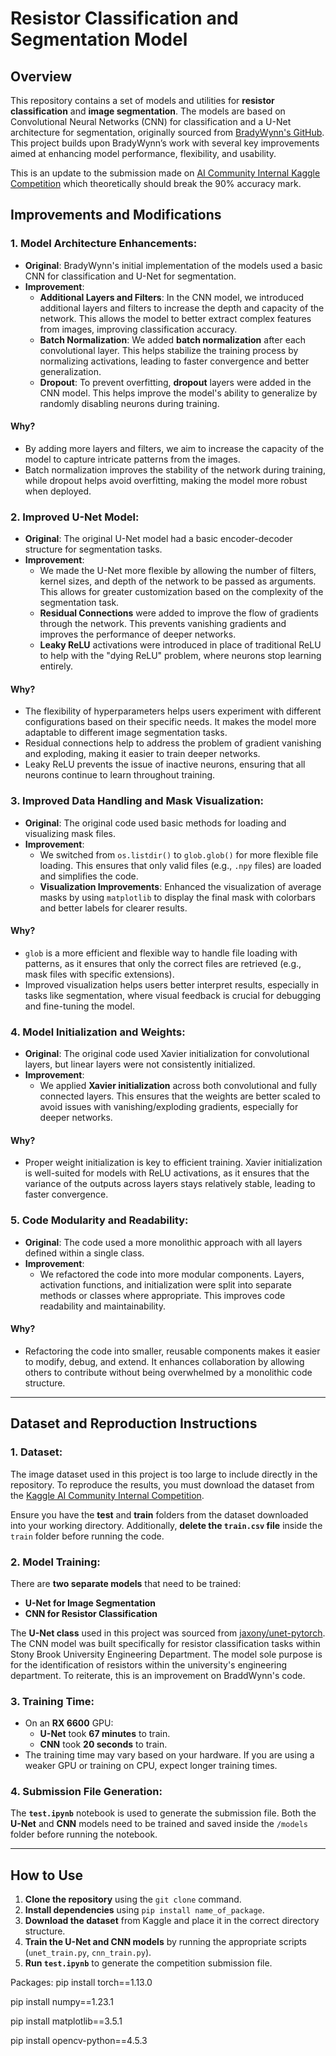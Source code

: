# Resistor Classification and Segmentation Model

## Overview
This repository contains a set of models and utilities for **resistor classification** and **image segmentation**. The models are based on Convolutional Neural Networks (CNN) for classification and a U-Net architecture for segmentation, originally sourced from [BradyWynn's GitHub](https://github.com/BradyWynn). This project builds upon BradyWynn’s work with several key improvements aimed at enhancing model performance, flexibility, and usability.

This is an update to the submission made on [AI Community Internal Kaggle Competition](https://www.kaggle.com/competitions/ai-community-internal-comp) which theoretically should break the 90% accuracy mark.

## Improvements and Modifications

### 1. **Model Architecture Enhancements**:
   - **Original**: BradyWynn's initial implementation of the models used a basic CNN for classification and U-Net for segmentation.
   - **Improvement**: 
     - **Additional Layers and Filters**: In the CNN model, we introduced additional layers and filters to increase the depth and capacity of the network. This allows the model to better extract complex features from images, improving classification accuracy.
     - **Batch Normalization**: We added **batch normalization** after each convolutional layer. This helps stabilize the training process by normalizing activations, leading to faster convergence and better generalization.
     - **Dropout**: To prevent overfitting, **dropout** layers were added in the CNN model. This helps improve the model's ability to generalize by randomly disabling neurons during training.

   #### **Why?**
   - By adding more layers and filters, we aim to increase the capacity of the model to capture intricate patterns from the images.
   - Batch normalization improves the stability of the network during training, while dropout helps avoid overfitting, making the model more robust when deployed.

### 2. **Improved U-Net Model**:
   - **Original**: The original U-Net model had a basic encoder-decoder structure for segmentation tasks.
   - **Improvement**: 
     - We made the U-Net more flexible by allowing the number of filters, kernel sizes, and depth of the network to be passed as arguments. This allows for greater customization based on the complexity of the segmentation task.
     - **Residual Connections** were added to improve the flow of gradients through the network. This prevents vanishing gradients and improves the performance of deeper networks.
     - **Leaky ReLU** activations were introduced in place of traditional ReLU to help with the "dying ReLU" problem, where neurons stop learning entirely.

   #### **Why?**
   - The flexibility of hyperparameters helps users experiment with different configurations based on their specific needs. It makes the model more adaptable to different image segmentation tasks.
   - Residual connections help to address the problem of gradient vanishing and exploding, making it easier to train deeper networks.
   - Leaky ReLU prevents the issue of inactive neurons, ensuring that all neurons continue to learn throughout training.

### 3. **Improved Data Handling and Mask Visualization**:
   - **Original**: The original code used basic methods for loading and visualizing mask files.
   - **Improvement**: 
     - We switched from `os.listdir()` to `glob.glob()` for more flexible file loading. This ensures that only valid files (e.g., `.npy` files) are loaded and simplifies the code.
     - **Visualization Improvements**: Enhanced the visualization of average masks by using `matplotlib` to display the final mask with colorbars and better labels for clearer results.

   #### **Why?**
   - `glob` is a more efficient and flexible way to handle file loading with patterns, as it ensures that only the correct files are retrieved (e.g., mask files with specific extensions).
   - Improved visualization helps users better interpret results, especially in tasks like segmentation, where visual feedback is crucial for debugging and fine-tuning the model.

### 4. **Model Initialization and Weights**:
   - **Original**: The original code used Xavier initialization for convolutional layers, but linear layers were not consistently initialized.
   - **Improvement**:
     - We applied **Xavier initialization** across both convolutional and fully connected layers. This ensures that the weights are better scaled to avoid issues with vanishing/exploding gradients, especially for deeper networks.

   #### **Why?**
   - Proper weight initialization is key to efficient training. Xavier initialization is well-suited for models with ReLU activations, as it ensures that the variance of the outputs across layers stays relatively stable, leading to faster convergence.

### 5. **Code Modularity and Readability**:
   - **Original**: The code used a more monolithic approach with all layers defined within a single class.
   - **Improvement**:
     - We refactored the code into more modular components. Layers, activation functions, and initialization were split into separate methods or classes where appropriate. This improves code readability and maintainability.

   #### **Why?**
   - Refactoring the code into smaller, reusable components makes it easier to modify, debug, and extend. It enhances collaboration by allowing others to contribute without being overwhelmed by a monolithic code structure.

---

## Dataset and Reproduction Instructions

### 1. **Dataset**:
   The image dataset used in this project is too large to include directly in the repository. To reproduce the results, you must download the dataset from the [Kaggle AI Community Internal Competition](https://www.kaggle.com/competitions/ai-community-internal-comp).

   Ensure you have the **test** and **train** folders from the dataset downloaded into your working directory. Additionally, **delete the `train.csv` file** inside the `train` folder before running the code.

### 2. **Model Training**:
   There are **two separate models** that need to be trained:

   - **U-Net for Image Segmentation**
   - **CNN for Resistor Classification**

   The **U-Net class** used in this project was sourced from [jaxony/unet-pytorch](https://github.com/jaxony/unet-pytorch/blob/master/model.py). The CNN model was built specifically for resistor classification tasks within Stony Brook University Engineering Department. The model sole purpose is for the identification of resistors within the university's engineering department. To reiterate, this is an improvement on BraddWynn's code.

### 3. **Training Time**:
   - On an **RX 6600** GPU:
     - **U-Net** took **67 minutes** to train.
     - **CNN** took **20 seconds** to train.
   - The training time may vary based on your hardware. If you are using a weaker GPU or training on CPU, expect longer training times.

### 4. **Submission File Generation**:
   The **`test.ipynb`** notebook is used to generate the submission file. Both the **U-Net** and **CNN** models need to be trained and saved inside the `/models` folder before running the notebook.

---

## How to Use

1. **Clone the repository** using the `git clone` command.
2. **Install dependencies** using `pip install name_of_package`.
3. **Download the dataset** from Kaggle and place it in the correct directory structure.
4. **Train the U-Net and CNN models** by running the appropriate scripts (`unet_train.py`, `cnn_train.py`).
5. **Run `test.ipynb`** to generate the competition submission file.

Packages:
pip install torch==1.13.0

pip install numpy==1.23.1

pip install matplotlib==3.5.1

pip install opencv-python==4.5.3
